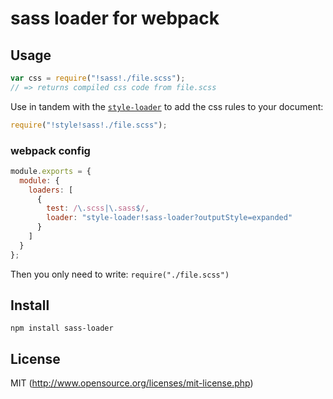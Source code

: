 # sass loader for webpack


## Usage

``` javascript
var css = require("!sass!./file.scss");
// => returns compiled css code from file.scss
```

Use in tandem with the [`style-loader`](https://github.com/webpack/style-loader) to add the css rules to your document:

``` javascript
require("!style!sass!./file.scss");
```

### webpack config

``` javascript
module.exports = {
  module: {
    loaders: [
      {
        test: /\.scss|\.sass$/,
        loader: "style-loader!sass-loader?outputStyle=expanded"
      }
    ]
  }
};
```

Then you only need to write: `require("./file.scss")`

## Install

`npm install sass-loader`

## License

MIT (http://www.opensource.org/licenses/mit-license.php)
